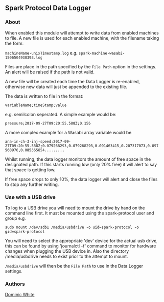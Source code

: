 ## Spark Protocol Data Logger

### About

When enabled this module will attempt to write data from enabled machines to file.
A new file is used for each enabled machine, with the filename taking the form:

`machineName-unixTimestamp.log` e.g. `spark-machine-wasabi-1506504938393.log`

Files are place in the path specified by the `File Path` option in the settings. An alert will be raised if the path is not valid.

A new file will be created each time the Data Logger is re-enabled, otherwise new data will just be appended to the existing file.

The data is written to file in the format:

`variableName;timeStamp;value`

e.g. semilcolon seperated. A simple example would be:

`pressure;2017-09-27T09:20:55.588Z;0.156`

A more complex example for a Wasabi array variable  would be:

`ana-in-ch-3-inj-speed;2017-09-27T09:20:55.588Z;0.079268293,0.079268293,0.091463415,0.207317073,0.097560976,0.085365854.........`

Whilst running, the data logger monitors the amount of free space in the designated path. If this starts running low (only 20% free) it will alert to say that space is getting low.

If free space drops to only 10%, the data logger will alert and close the files to stop any further writing.

### Use with a USB drive
To log to a USB drive you will need to mount the drive by hand on the command line first. It must be mounted using the spark-protocol user and group e.g.

```
sudo mount /dev/sdb1 /media/usbdrive -o uid=spark-protocol -o gid=spark-protocol
```

You will need to select the appropriate 'dev' device for the actual usb drive, this can be found by using 'journalctl -f' command to monitor for hardware changes when plugging the USB device in. Also the directory /media/usbdrive needs to exist prior to the attempt to mount.

`/media/usbdrive` will then be the `File Path` to use in the Data Logger settings.

### Authors

[Dominic White](mailto:dominic.whitek@te.com)
